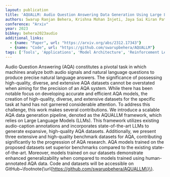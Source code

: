 ```yaml
---
layout: publication
title: 'AQUALLM: Audio Question Answering Data Generation Using Large Language Models'
authors: Swarup Ranjan Behera, Krishna Mohan Injeti, Jaya Sai Kiran Patibandla, Praveen Kumar Pokala, Balakrishna Reddy Pailla
conference: "Arxiv"
year: 2023
bibkey: behera2023audio
additional_links:
  - {name: "Paper", url: "https://arxiv.org/abs/2312.17343"}
  - {name: "Code", url: "https://github.com/swarupbehera/AQUALLM"}
tags: ['Tools', 'Applications', 'Model Architecture', 'Reinforcement Learning', 'Attention Mechanism', 'Has Code']
---
```

Audio Question Answering (AQA) constitutes a pivotal task in which machines
analyze both audio signals and natural language questions to produce precise
natural language answers. The significance of possessing high-quality, diverse,
and extensive AQA datasets cannot be overstated when aiming for the precision
of an AQA system. While there has been notable focus on developing accurate and
efficient AQA models, the creation of high-quality, diverse, and extensive
datasets for the specific task at hand has not garnered considerable attention.
To address this challenge, this work makes several contributions. We introduce
a scalable AQA data generation pipeline, denoted as the AQUALLM framework,
which relies on Large Language Models (LLMs). This framework utilizes existing
audio-caption annotations and incorporates state-of-the-art LLMs to generate
expansive, high-quality AQA datasets. Additionally, we present three extensive
and high-quality benchmark datasets for AQA, contributing significantly to the
progression of AQA research. AQA models trained on the proposed datasets set
superior benchmarks compared to the existing state-of-the-art. Moreover, models
trained on our datasets demonstrate enhanced generalizability when compared to
models trained using human-annotated AQA data. Code and datasets will be
accessible on GitHub~\footnote\{\url\{https://github.com/swarupbehera/AQUALLM\}\}.
